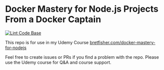 # Docker Mastery for Node.js Projects From a Docker Captain

[![Lint Code Base](https://github.com/BretFisher/docker-mastery-for-nodejs/actions/workflows/linter.yml/badge.svg)](https://github.com/BretFisher/docker-mastery-for-nodejs/actions/workflows/linter.yml)

This repo is for use in my Udemy Course [bretfisher.com/docker-mastery-for-nodejs](https://www.bretfisher.com/docker-mastery-for-nodejs)

Feel free to create issues or PRs if you find a problem with the repo. Please use the Udemy course for Q&A and course support.
